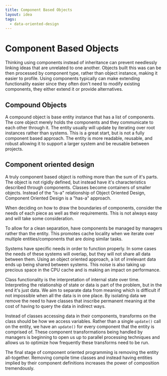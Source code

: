 ```yaml
---
title: Component Based Objects
layout: idea
tags:
  - data-oriented-design
---
```


# Component Based Objects

Thinking using components instead of inheritance can prevent needlessly linking
ideas that are unrelated to one another. Objects built this was can be then
processed by component type, rather than object instance, making it easier to
profile. Using components typically can make extending functionality easier
since they often don't need to modify existing components, they either extend it
or provide alternatives.

## Compound Objects

A compound object is base entity instance that has a list of components. The
core object merely holds the components and they communicate to each other
through it. The entity usually will update by iterating over root instances
rather than systems. This is a great start, but is not a fully component based
approach. The entity is more readable, reusable, and robust allowing it to
support a larger system and be reusable between projects.

## Component oriented design

A truly component based object is nothing more than the sum of it's parts. The
object is not rigidly defined, but instead have it's characteristics described
through components. Classes become containers of smaller objects. Instead of the
"is-a" relationship of Object Oriented Design, Component Oriented Design is a
"has-a" approach.

When deciding on how to draw the boundaries of components, consider the needs of
each piece as well as their requirements. This is not always easy and will take
some consideration.

To allow for a clean separation, have components be managed by managers rather
than the entity. This promotes cache locality when we iterate over multiple
entities/components that are doing similar tasks.

Systems have specific needs in order to function properly. In some cases the
needs of these systems will overlap, but they will not share all data between
them. Using an object oriented approach, a lot of irrelevant data ends up being
shared between systems. This noise is also taking up precious space in the CPU
cache and is making an impact on performance.

Class functionality is the interpretation of internal state over time.
Interpreting the relationship of state or data is part of the problem, but in
the end it's just data. We aim to separate data from meaning which is difficult
if not impossible when all the data is in one place. By isolating data we remove
the need to have classes that inscribe permanent meaning at the cost of having
to query the data in indirect ways.

Instead of classes accessing data in their components, transforms on the class
should be how we access variables. Rather than a single `update()` call on the
entity, we have an `update()` for every component that the entity is comprised
of. These component transformations being handled by managers is beginning to
open us up to parallel processing techniques and allows us to optimize how
frequently these transforms need to be run.

The final stage of component oriented programming is removing the entity
all-together. Removing compile time classes and instead having entities implied
by their component definitions increases the power of composition tremendously.
